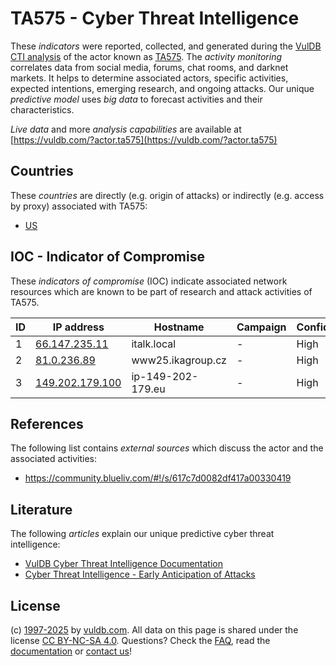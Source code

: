 # TA575 - Cyber Threat Intelligence

These _indicators_ were reported, collected, and generated during the [VulDB CTI analysis](https://vuldb.com/?kb.cti) of the actor known as [TA575](https://vuldb.com/?actor.ta575). The _activity monitoring_ correlates data from social media, forums, chat rooms, and darknet markets. It helps to determine associated actors, specific activities, expected intentions, emerging research, and ongoing attacks. Our unique _predictive model_ uses _big data_ to forecast activities and their characteristics.

_Live data_ and more _analysis capabilities_ are available at [https://vuldb.com/?actor.ta575](https://vuldb.com/?actor.ta575)

## Countries

These _countries_ are directly (e.g. origin of attacks) or indirectly (e.g. access by proxy) associated with TA575:

* [US](https://vuldb.com/?country.us)

## IOC - Indicator of Compromise

These _indicators of compromise_ (IOC) indicate associated network resources which are known to be part of research and attack activities of TA575.

ID | IP address | Hostname | Campaign | Confidence
-- | ---------- | -------- | -------- | ----------
1 | [66.147.235.11](https://vuldb.com/?ip.66.147.235.11) | italk.local | - | High
2 | [81.0.236.89](https://vuldb.com/?ip.81.0.236.89) | www25.ikagroup.cz | - | High
3 | [149.202.179.100](https://vuldb.com/?ip.149.202.179.100) | ip-149-202-179.eu | - | High

## References

The following list contains _external sources_ which discuss the actor and the associated activities:

* https://community.blueliv.com/#!/s/617c7d0082df417a00330419

## Literature

The following _articles_ explain our unique predictive cyber threat intelligence:

* [VulDB Cyber Threat Intelligence Documentation](https://vuldb.com/?kb.cti)
* [Cyber Threat Intelligence - Early Anticipation of Attacks](https://www.scip.ch/en/?labs.20201022)

## License

(c) [1997-2025](https://vuldb.com/?kb.changelog) by [vuldb.com](https://vuldb.com/?kb.about). All data on this page is shared under the license [CC BY-NC-SA 4.0](https://creativecommons.org/licenses/by-nc-sa/4.0/). Questions? Check the [FAQ](https://vuldb.com/?kb.faq), read the [documentation](https://vuldb.com/?kb) or [contact us](https://vuldb.com/?contact)!
